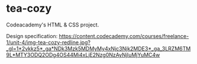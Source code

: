 # tea-cozy
Codeacademy's HTML &amp; CSS project.

Design specification: https://content.codecademy.com/courses/freelance-1/unit-4/img-tea-cozy-redline.jpg?_gl=1*2vkkz5*_ga*NDk3Mzk5MDMyMy4xNjc3Njk2MDE3*_ga_3LRZM6TM9L*MTY3ODQ2ODg4OS44Mi4xLjE2Nzg0NzAyNjIuMjYuMC4w